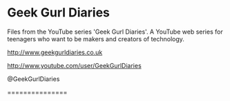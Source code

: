 Geek Gurl Diaries
===============

Files from the YouTube series 'Geek Gurl Diaries'. 
A YouTube web series for teenagers who want to be makers and creators of technology.

http://www.geekgurldiaries.co.uk

http://www.youtube.com/user/GeekGurlDiaries

@GeekGurlDiaries

===============
